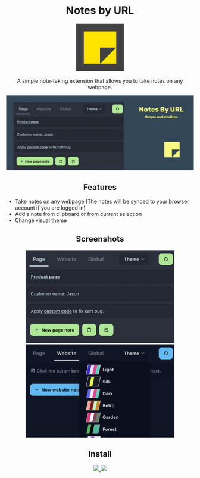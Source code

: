 <div align="center">

# Notes by URL

<img src="./public/logo.svg" alt="Logo" width="128"/>
<p>
A simple note-taking extension that allows you to take notes on any webpage.
</p>

![Marquee](./public/marquee.png)

</div>

<div align="center">

## Features

</div>

- Take notes on any webpage (The notes will be synced to your browser account if you are logged in)
- Add a note from clipboard or from current selection
- Change visual theme

<div align="center">

## Screenshots

<img src="./public/screenshots/1-cropped.png" alt="Notes by URL" width="400"/>

<img src="./public/screenshots/2-cropped.png" alt="Notes by URL" width="400"/>

</div>

<div align="center">

## Install

<a href="https://chrome.google.com/webstore/detail/notes-by-url/kchiinoldifchgoillffgnjmgjaifjpp">
<img src="https://img.shields.io/chrome-web-store/v/kchiinoldifchgoillffgnjmgjaifjpp?label=Chrome%20Web%20Store&style=flat-square&logo=googlechrome&color=4285F4">
</a>

<a href="https://addons.mozilla.org/en-US/firefox/addon/notes-by-url/">
<img src="https://img.shields.io/amo/v/notes-by-url?label=Firefox%20Add-ons&style=flat-square&logo=firefoxbrowser&color=FF7139">
</a>

</div>
